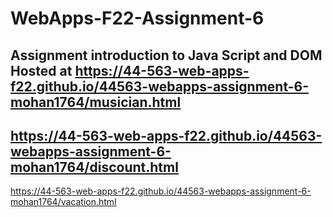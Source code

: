 # WebApps-F22-Assignment-6
Assignment introduction to Java Script and DOM
Hosted at  <https://44-563-web-apps-f22.github.io/44563-webapps-assignment-6-mohan1764/musician.html>
---
<https://44-563-web-apps-f22.github.io/44563-webapps-assignment-6-mohan1764/discount.html>
---
<https://44-563-web-apps-f22.github.io/44563-webapps-assignment-6-mohan1764/vacation.html>

